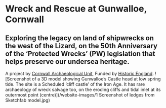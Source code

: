 # Wreck and Rescue at Gunwalloe, Cornwall
## Exploring the legacy on land of shipwrecks on the west of the Lizard, on the 50th Anniversary of the ‘Protected Wrecks’ (PW) legislation that helps preserve our undersea heritage.
A project by [Cornwall Archaeological Unit](http://cau.org.uk), Funded by [Historic England](https://historicengland.org.uk).
![Screenshot of a 3D model showing Gunwalloe’s Castle head at low spring tide. The site is a Scheduled ‘cliff castle’ of the Iron Age. It has rare archaeology of wreck salvage too, on the eroding cliffs and tidal inlet at its outermost point (centre)](/website-images/1 Screenshot of ledges from Sketchfab model.jpg)
